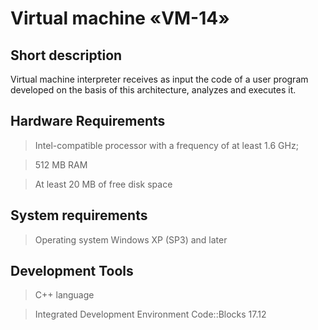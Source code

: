 # Virtual machine «VM-14»

## Short description

Virtual machine interpreter receives as input the code of a user program developed on the basis of this architecture, analyzes and executes it.

## Hardware Requirements

> Intel-compatible processor with a frequency of at least 1.6 GHz;

> 512 MB RAM

> At least 20 MB of free disk space

## System requirements

> Operating system Windows XP (SP3) and later

## Development Tools

> C++ language

> Integrated Development Environment Code::Blocks 17.12
